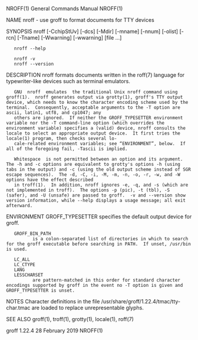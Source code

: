 NROFF(1)                                                                                                                                        General Commands Manual                                                                                                                                        NROFF(1)

NAME
       nroff - use groff to format documents for TTY devices

SYNOPSIS
       nroff [-CchipStUv] [-dcs] [-Mdir] [-mname] [-nnum] [-olist] [-rcn] [-Tname] [-Wwarning] [-wwarning] [file ...]

       nroff --help

       nroff -v
       nroff --version

DESCRIPTION
       nroff formats documents written in the roff(7) language for typewriter-like devices such as terminal emulators.

       GNU  nroff  emulates  the traditional Unix nroff command using groff(1).  nroff generates output via grotty(1), groff's TTY output device, which needs to know the character encoding scheme used by the terminal.  Consequently, acceptable arguments to the -T option are ascii, latin1, utf8, and cp1047; any
       others are ignored.  If neither the GROFF_TYPESETTER environment variable nor the -T command-line option (which overrides the environment variable) specifies a (valid) device, nroff consults the locale to select an appropriate output device.  It first tries the locale(1) program, then checks several lo‐
       cale-related environment variables; see “ENVIRONMENT”, below.  If all of the foregoing fail, -Tascii is implied.

       Whitespace  is not permitted between an option and its argument.  The -h and -c options are equivalent to grotty's options -h (using tabs in the output) and -c (using the old output scheme instead of SGR escape sequences).  The -d, -C, -i, -M, -m, -n, -o, -r, -w, and -W options have the effect described
       in troff(1).  In addition, nroff ignores -e, -q, and -s (which are not implemented in troff).  The options -p (pic), -t (tbl), -S (safer), and -U (unsafe) are passed to groff.  -v and --version show version information, while --help displays a usage message; all exit afterward.

ENVIRONMENT
       GROFF_TYPESETTER
              specifies the default output device for groff.

       GROFF_BIN_PATH
              is a colon-separated list of directories in which to search for the groff executable before searching in PATH.  If unset, /usr/bin is used.

       LC_ALL
       LC_CTYPE
       LANG
       LESSCHARSET
              are pattern-matched in this order for standard character encodings supported by groff in the event no -T option is given and GROFF_TYPESETTER is unset.

NOTES
       Character definitions in the file /usr/share/groff/1.22.4/tmac/tty-char.tmac are loaded to replace unrepresentable glyphs.

SEE ALSO
       groff(1), troff(1), grotty(1), locale(1), roff(7)

groff 1.22.4                                                                                                                                        28 February 2019                                                                                                                                           NROFF(1)
